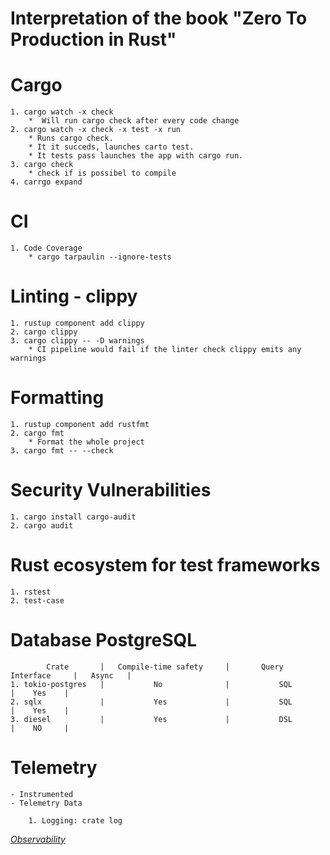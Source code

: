 # Interpretation of the book "Zero To Production in Rust"

# Cargo

    1. cargo watch -x check
        *  Will run cargo check after every code change
    2. cargo watch -x check -x test -x run
        * Runs cargo check.
        * It it succeds, launches carto test.
        * It tests pass launches the app with cargo run.
    3. cargo check
        * check if is possibel to compile
    4. carrgo expand

# CI

    1. Code Coverage
        * cargo tarpaulin --ignore-tests
# Linting - clippy

    1. rustup component add clippy
    2. cargo clippy
    3. cargo clippy -- -D warnings
        * CI pipeline would fail if the linter check clippy emits any warnings

# Formatting

    1. rustup component add rustfmt
    2. cargo fmt
        * Format the whole project
    3. cargo fmt -- --check
# Security Vulnerabilities

    1. cargo install cargo-audit
    2. cargo audit

# Rust ecosystem for test frameworks

    1. rstest
    2. test-case

# Database PostgreSQL

            Crate       |   Compile-time safety     |       Query Interface     |   Async   |       
    1. tokio-postgres   |           No              |           SQL             |    Yes    |
    2. sqlx             |           Yes             |           SQL             |    Yes    |
    3. diesel           |           Yes             |           DSL             |    NO     |

# Telemetry

    - Instrumented
    - Telemetry Data

        1. Logging: crate log

*[Observability](https://www.honeycomb.io/what-is-observability)*


